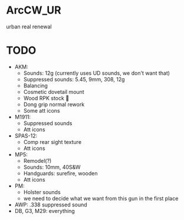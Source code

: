# ArcCW_UR
urban real  renewal

# TODO
- AKM:
	- Sounds: 12g (currently uses UD sounds, we don't want that)
	- Suppressed sounds: 5.45, 9mm, 308, 12g
	- Balancing
	- Cosmetic dovetail mount
	- Wood RPK stock :pleading_face:
	- Dong grip normal rework
	- Some att icons
- M1911:
	- Suppressed sounds
	- Att icons
- SPAS-12:
	- Comp rear sight texture
	- Att icons
- MP5:
	- Remodel(?)
	- Sounds: 10mm, 40S&W
	- Handguards: surefire, wooden
	- Att icons
- PM:
	- Holster sounds
	- we need to decide what we want from this gun in the first place
- AWP: .338 suppressed sound
- DB, G3, M29: everything